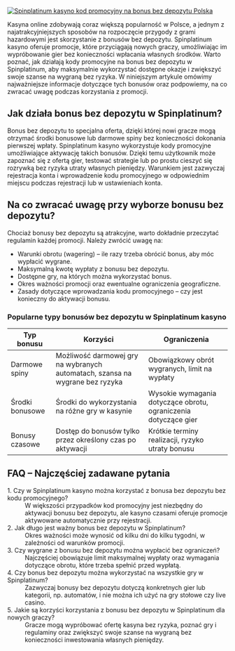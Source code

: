 [![Spinplatinum kasyno kod promocyjny na bonus bez depozytu Polska](https://123-caf.pages.dev/gitsignup.png)](https://vrmoo.ru/Bt82HjjY)

<div>     <p>Kasyna online zdobywają coraz większą popularność w Polsce, a jednym z najatrakcyjniejszych sposobów na rozpoczęcie przygody z grami hazardowymi jest skorzystanie z bonusów bez depozytu. Spinplatinum kasyno oferuje promocje, które przyciągają nowych graczy, umożliwiając im wypróbowanie gier bez konieczności wpłacania własnych środków. Warto poznać, jak działają kody promocyjne na bonus bez depozytu w Spinplatinum, aby maksymalnie wykorzystać dostępne okazje i zwiększyć swoje szanse na wygraną bez ryzyka. W niniejszym artykule omówimy najważniejsze informacje dotyczące tych bonusów oraz podpowiemy, na co zwracać uwagę podczas korzystania z promocji.</p>    <h2>Jak działa bonus bez depozytu w Spinplatinum?</h2>   <p>Bonus bez depozytu to specjalna oferta, dzięki której nowi gracze mogą otrzymać środki bonusowe lub darmowe spiny bez konieczności dokonania pierwszej wpłaty. Spinplatinum kasyno wykorzystuje kody promocyjne umożliwiające aktywację takich bonusów. Dzięki temu użytkownik może zapoznać się z ofertą gier, testować strategie lub po prostu cieszyć się rozrywką bez ryzyka utraty własnych pieniędzy. Warunkiem jest zazwyczaj rejestracja konta i wprowadzenie kodu promocyjnego w odpowiednim miejscu podczas rejestracji lub w ustawieniach konta.</p>    <h2>Na co zwracać uwagę przy wyborze bonusu bez depozytu?</h2>   <p>Chociaż bonusy bez depozytu są atrakcyjne, warto dokładnie przeczytać regulamin każdej promocji. Należy zwrócić uwagę na:</p>   <ul>     <li>Warunki obrotu (wagering) – ile razy trzeba obrócić bonus, aby móc wypłacić wygrane.</li>     <li>Maksymalną kwotę wypłaty z bonusu bez depozytu.</li>     <li>Dostępne gry, na których można wykorzystać bonus.</li>     <li>Okres ważności promocji oraz ewentualne ograniczenia geograficzne.</li>     <li>Zasady dotyczące wprowadzania kodu promocyjnego – czy jest konieczny do aktywacji bonusu.</li>   </ul>    <h3>Popularne typy bonusów bez depozytu w Spinplatinum kasyno</h3>     <table>     <thead>       <tr>         <th>Typ bonusu</th>         <th>Korzyści</th>         <th>Ograniczenia</th>       </tr>     </thead>     <tbody>       <tr>         <td>Darmowe spiny</td>         <td>Możliwość darmowej gry na wybranych automatach, szansa na wygrane bez ryzyka</td>         <td>Obowiązkowy obrót wygranych, limit na wypłaty</td>       </tr>       <tr>         <td>Środki bonusowe</td>         <td>Środki do wykorzystania na różne gry w kasynie</td>         <td>Wysokie wymagania dotyczące obrotu, ograniczenia dotyczące gier</td>       </tr>       <tr>         <td>Bonusy czasowe</td>         <td>Dostęp do bonusów tylko przez określony czas po aktywacji</td>         <td>Krótkie terminy realizacji, ryzyko utraty bonusu</td>       </tr>     </tbody>   </table>    <h2>FAQ – Najczęściej zadawane pytania</h2>     <dl>     <dt>1. Czy w Spinplatinum kasyno można korzystać z bonusa bez depozytu bez kodu promocyjnego?</dt>     <dd>W większości przypadków kod promocyjny jest niezbędny do aktywacji bonusu bez depozytu, ale kasyno czasami oferuje promocje aktywowane automatycznie przy rejestracji.</dd>      <dt>2. Jak długo jest ważny bonus bez depozytu w Spinplatinum?</dt>     <dd>Okres ważności może wynosić od kilku dni do kilku tygodni, w zależności od warunków promocji.</dd>      <dt>3. Czy wygrane z bonusu bez depozytu można wypłacić bez ograniczeń?</dt>     <dd>Najczęściej obowiązuje limit maksymalnej wypłaty oraz wymagania dotyczące obrotu, które trzeba spełnić przed wypłatą.</dd>      <dt>4. Czy bonus bez depozytu można wykorzystać na wszystkie gry w Spinplatinum?</dt>     <dd>Zazwyczaj bonusy bez depozytu dotyczą konkretnych gier lub kategorii, np. automatów, i nie można ich użyć na gry stołowe czy live casino.</dd>      <dt>5. Jakie są korzyści korzystania z bonusu bez depozytu w Spinplatinum dla nowych graczy?</dt>     <dd>Gracze mogą wypróbować ofertę kasyna bez ryzyka, poznać gry i regulaminy oraz zwiększyć swoje szanse na wygraną bez konieczności inwestowania własnych pieniędzy.</dd>   </dl> </div>